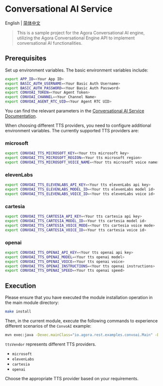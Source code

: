 # Conversational AI Service

English | [简体中文](./README_ZH.md)

> This is a sample project for the Agora Conversational AI engine, utilizing the Agora Conversational Engine API to implement conversational AI functionalities.

## Prerequisites

Set up environment variables. The basic environment variables include:

```bash
export APP_ID=<Your App ID>
export BASIC_AUTH_USERNAME=<Your Basic Auth Username>
export BASIC_AUTH_PASSWORD=<Your Basic Auth Password>
export CONVOAI_TOKEN=<Your Agent Token>
export CONVOAI_CHANNEL=<Your Channel Name>
export CONVOAI_AGENT_RTC_UID=<Your Agent RTC UID>
```

You can find the relevant parameters in the [Conversational AI Service Documentation](../../agora-rest-client-core/src/main/java/io/agora/rest/services/convoai/README.md).

When choosing different TTS providers, you need to configure additional environment variables. The currently supported TTS providers are:

### microsoft

```bash
export CONVOAI_TTS_MICROSOFT_KEY=<Your tts microsoft key>
export CONVOAI_TTS_MICROSOFT_REGION=<Your tts microsoft region>
export CONVOAI_TTS_MICROSOFT_VOICE_NAME=<Your tts microsoft voice name>
```

### elevenLabs

```bash
export CONVOAI_TTS_ELEVENLABS_API_KEY=<Your tts elevenLabs api key>
export CONVOAI_TTS_ELEVENLABS_MODEL_ID=<Your tts elevenLabs model id>
export CONVOAI_TTS_ELEVENLABS_VOICE_ID=<Your tts elevenLabs voice id>
```

### cartesia

```bash
export CONVOAI_TTS_CARTESIA_API_KEY=<Your tts cartesia api key>
export CONVOAI_TTS_CARTESIA_MODEL_ID=<Your tts cartesia model id>
export CONVOAI_TTS_CARTESIA_VOICE_MODE=<Your tts cartesia voice mode>
export CONVOAI_TTS_CARTESIA_VOICE_ID=<Your tts cartesia voice id>
```

### openai

```bash
export CONVOAI_TTS_OPENAI_API_KEY=<Your tts openai api key>
export CONVOAI_TTS_OPENAI_MODEL=<Your tts openai model>
export CONVOAI_TTS_OPENAI_VOICE=<Your tts openai voice>
export CONVOAI_TTS_OPENAI_INSTRUCTIONS=<Your tts openai instructions>
export CONVOAI_TTS_OPENAI_SPEED=<Your tts openai speed>
```

## Execution

Please ensure that you have executed the module installation operation in the main module directory:

```bash
make install
```

Then, in the current module, execute the following commands to experience different scenarios of the `ConvoAI` example:

```bash
mvn exec:java -Dexec.mainClass="io.agora.rest.examples.convoai.Main" -Dexec.args="--ttsVendor=<ttsVendor> --serviceRegion=global"
```

`ttsVendor` represents different TTS providers.

-   `microsoft`
-   `elevenLabs`
-   `cartesia`
-   `openai`

Choose the appropriate TTS provider based on your requirements.
